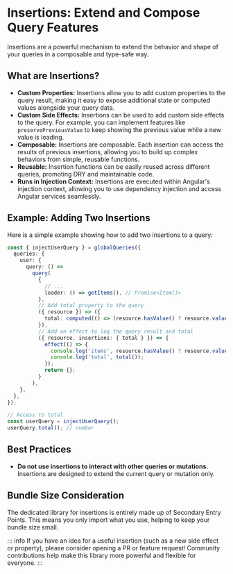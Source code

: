 # Insertions: Extend and Compose Query Features

Insertions are a powerful mechanism to extend the behavior and shape of your queries in a composable and type-safe way.

## What are Insertions?

- **Custom Properties:** Insertions allow you to add custom properties to the query result, making it easy to expose additional state or computed values alongside your query data.
- **Custom Side Effects:** Insertions can be used to add custom side effects to the query. For example, you can implement features like `preservePreviousValue` to keep showing the previous value while a new value is loading.
- **Composable:** Insertions are composable. Each insertion can access the results of previous insertions, allowing you to build up complex behaviors from simple, reusable functions.
- **Reusable:** Insertion functions can be easily reused across different queries, promoting DRY and maintainable code.
- **Runs in Injection Context:** Insertions are executed within Angular's injection context, allowing you to use dependency injection and access Angular services seamlessly.

## Example: Adding Two Insertions

Here is a simple example showing how to add two insertions to a query:

```ts
const { injectUserQuery } = globalQueries({
  queries: {
    user: {
      query: () =>
        query(
          {
            // ...
            loader: () => getItems(), // Promise<Item[]>
          },
          // Add total property to the query
          ({ resource }) => ({
            total: computed(() => (resource.hasValue() ? resource.value() : 0)),
          }),
          // Add an effect to log the query result and total
          ({ resource, insertions: { total } }) => {
            effect(() => {
              console.log('items', resource.hasValue() ? resource.value() : undefined);
              console.log('total', total());
            });
            return {};
          }
        ),
    },
  },
});

// Access to total
const userQuery = injectUserQuery();
userQuery.total(); // number
```

## Best Practices

- **Do not use insertions to interact with other queries or mutations.** Insertions are designed to extend the current query or mutation only.

## Bundle Size Consideration

The dedicated library for insertions is entirely made up of Secondary Entry Points. This means you only import what you use, helping to keep your bundle size small.

::: info
If you have an idea for a useful insertion (such as a new side effect or property), please consider opening a PR or feature request! Community contributions help make this library more powerful and flexible for everyone.
:::
